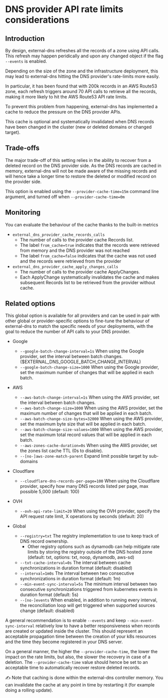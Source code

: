 # DNS provider API rate limits considerations

## Introduction

By design, external-dns refreshes all the records of a zone using API calls.
This refresh may happen peridically and upon any changed object if the flag `--events` is enabled.

Depending on the size of the zone and the infrastructure deployment, this may lead to external-dns
hitting the DNS provider's rate-limits more easily.

In particular, it has been found that with 200k records in an AWS Route53 zone, each refresh triggers around
70 API calls to retrieve all the records, making it more likely to hit the AWS Route53 API rate limits.

To prevent this problem from happening, external-dns has implemented a cache to reduce the pressure on the DNS
provider APIs.

This cache is optional and systematically invalidated when DNS records have been changed in the cluster
(new or deleted domains or changed target).

## Trade-offs

The major trade-off of this setting relies in the ability to recover from a deleted record on the DNS provider side.
As the DNS records are cached in memory, external-dns will not be made aware of the missing records and will hence
take a longer time to restore the deleted or modified record on the provider side.

This option is enabled using the `--provider-cache-time=15m` command line argument, and turned off when `--provider-cache-time=0m`

## Monitoring

You can evaluate the behaviour of the cache thanks to the built-in metrics

* `external_dns_provider_cache_records_calls`
  * The number of calls to the provider cache Records list.
  * The label `from_cache=true` indicates that the records were retrieved from memory and the DNS provider was not reached
  * The label `from_cache=false` indicates that the cache was not used and the records were retrieved from the provider
* `external_dns_provider_cache_apply_changes_calls`
  * The number of calls to the provider cache ApplyChanges.
  * Each ApplyChange systematically invalidates the cache and makes subsequent Records list to be retrieved from the provider without cache.

## Related options

This global option is available for all providers and can be used in pair with other global
or provider-specific options to fine-tune the behaviour of external-dns
to match the specific needs of your deployments, with the goal to reduce the number of API calls to your DNS provider.

* Google
  * `--google-batch-change-interval=1s` When using the Google provider, set the interval between batch changes. ($EXTERNAL_DNS_GOOGLE_BATCH_CHANGE_INTERVAL)
  * `--google-batch-change-size=1000` When using the Google provider, set the maximum number of changes that will be applied in each batch.
* AWS
  * `--aws-batch-change-interval=1s` When using the AWS provider, set the interval between batch changes.
  * `--aws-batch-change-size=1000` When using the AWS provider, set the maximum number of changes that will be applied in each batch.
  * `--aws-batch-change-size-bytes=32000` When using the AWS provider, set the maximum byte size that will be applied in each batch.
  * `--aws-batch-change-size-values=1000` When using the AWS provider, set the maximum total record values that will be applied in each batch.
  * `--aws-zones-cache-duration=0s` When using the AWS provider, set the zones list cache TTL (0s to disable).
  * `--[no-]aws-zone-match-parent` Expand limit possible target by sub-domains
* Cloudflare
  * `--cloudflare-dns-records-per-page=100` When using the Cloudflare provider, specify how many DNS records listed per page, max possible 5,000 (default: 100)
* OVH
  * `--ovh-api-rate-limit=20` When using the OVH provider, specify the API request rate limit, X operations by seconds (default: 20)

* Global
  * `--registry=txt` The registry implementation to use to keep track of DNS record ownership.
    * Other registry options such as dynamodb can help mitigate rate limits by storing the registry outside of the DNS hosted zone (default: txt, options: txt, noop, dynamodb, aws-sd)
  * `--txt-cache-interval=0s` The interval between cache synchronizations in duration format (default: disabled)
  * `--interval=1m0s` The interval between two consecutive synchronizations in duration format (default: 1m)
  * `--min-event-sync-interval=5s` The minimum interval between two consecutive synchronizations triggered from kubernetes events in duration format (default: 5s)
  * `--[no-]events` When enabled, in addition to running every interval, the reconciliation loop will get triggered when supported sources change (default: disabled)

A general recommendation is to enable `--events` and keep `--min-event-sync-interval` relatively low to have a better responsiveness when records are
created or updated inside the cluster.
This should represent an acceptable propagation time between the creation of your k8s resources and the time they become registered in your DNS server.

On a general manner, the higher the `--provider-cache-time`, the lower the impact on the rate limits, but also, the slower the recovery in case of a deletion.
The `--provider-cache-time` value should hence be set to an acceptable time to automatically recover restore deleted records.

✍️ Note that caching is done within the external-dns controller memory. You can invalidate the cache at any point in time by restarting it (for example doing a rolling update).
